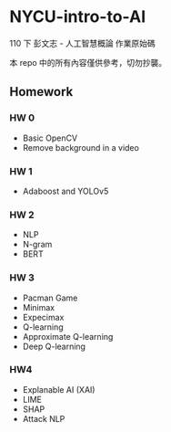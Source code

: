 # NYCU-intro-to-AI

110 下 彭文志 - 人工智慧概論 作業原始碼

本 repo 中的所有內容僅供參考，切勿抄襲。

## Homework
### HW 0
- Basic OpenCV
- Remove background in a video
### HW 1
- Adaboost and YOLOv5

### HW 2
- NLP
- N-gram
- BERT

### HW 3
- Pacman Game
- Minimax
- Expecimax
- Q-learning
- Approximate Q-learning
- Deep Q-learning

### HW4
- Explanable AI (XAI)
- LIME
- SHAP
- Attack NLP
